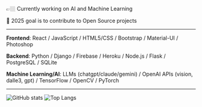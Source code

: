 👉🏼 Currently working on AI and Machine Learning

🚀 2025 goal is to contribute to Open Source projects

---

**Frontend**: React / JavaScript / HTML5/CSS / Bootstrap / Material-UI / Photoshop

**Backend**: Python / Django / Firebase / Heroku / Node.js / Flask / PostgreSQL / SQLite

**Machine Learning/AI**: LLMs (chatgpt/claude/gemini) / OpenAI APIs (vision, dalle3, gpt) / TensorFlow / OpenCV / PyTorch

---

 ![GitHub stats](https://github-readme-stats.vercel.app/api?username=babaraza&show_icons=true&hide_border=true&hide_rank=true&theme=transparent)  ![Top Langs](https://github-readme-stats.vercel.app/api/top-langs/?username=babaraza&layout=donut&theme=transparent&hide_border=true)

